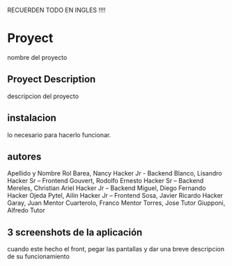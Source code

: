 RECUERDEN TODO EN INGLES !!!!

# Proyect
nombre del proyecto

## Proyect Description
descripcion del proyecto 

## instalacion
lo necesario para hacerlo funcionar.

## autores
Apellido y Nombre	Rol
Barea, Nancy	Hacker Jr - Backend
Blanco, Lisandro	Hacker Sr – Frontend
Gouvert, Rodolfo Ernesto	Hacker Sr – Backend
Mereles, Christian Ariel	Hacker Jr – Backend
Miguel, Diego Fernando	Hacker 
Ojeda Pytel, Ailin	Hacker Jr – Frontend
Sosa, Javier Ricardo	Hacker
Garay, Juan	Mentor
Cuarterolo, Franco	Mentor
Torres, Jose	Tutor
Giupponi, Alfredo	Tutor


## 3 screenshots de la aplicación
cuando este hecho el front, pegar las pantallas y dar una breve descripcion de su funcionamiento
